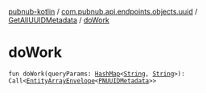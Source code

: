 [pubnub-kotlin](../../index.md) / [com.pubnub.api.endpoints.objects.uuid](../index.md) / [GetAllUUIDMetadata](index.md) / [doWork](./do-work.md)

# doWork

`fun doWork(queryParams: `[`HashMap`](https://docs.oracle.com/javase/6/docs/api/java/util/HashMap.html)`<`[`String`](https://kotlinlang.org/api/latest/jvm/stdlib/kotlin/-string/index.html)`, `[`String`](https://kotlinlang.org/api/latest/jvm/stdlib/kotlin/-string/index.html)`>): Call<`[`EntityArrayEnvelope`](../../com.pubnub.api.models.server.objects_api/-entity-array-envelope/index.md)`<`[`PNUUIDMetadata`](../../com.pubnub.api.models.consumer.objects.uuid/-p-n-u-u-i-d-metadata/index.md)`>>`
